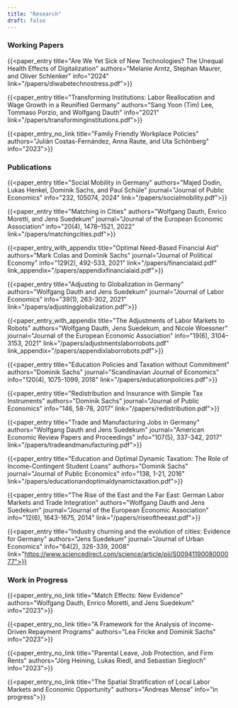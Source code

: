 ```yaml
---
title: "Research"
draft: false
---
```


### Working Papers

{{<paper_entry title="Are We Yet Sick of New Technologies? The Unequal Health Effects of Digitalization" authors="Melanie Arntz, Stephan Maurer, and Oliver Schlenker"  info="2024" link="/papers/diwabetechnostress.pdf">}}

{{<paper_entry title="Transforming Institutions: Labor Reallocation and Wage Growth in a Reunified Germany" authors="Sang Yoon (Tim) Lee, Tommaso Porzio, and Wolfgang Dauth"  info="2021" link="/papers/transforminginstitutions.pdf">}}

{{<paper_entry_no_link title="Family Friendly Workplace Policies" authors="Julián Costas-Fernández, Anna Raute, and Uta Schönberg" info="2023">}}

### Publications

{{<paper_entry title="Social Mobility in Germany" authors="Majed Dodin, Lukas Henkel, Dominik Sachs, and Paul Schüle"  journal="Journal of Public Economics" info="232, 105074, 2024" link="/papers/socialmobility.pdf">}}

{{<paper_entry title="Matching in Cities" authors="Wolfgang Dauth, Enrico Moretti, and Jens Suedekum" journal="Journal of the European Economic Association" info="20(4), 1478–1521, 2022" link="/papers/matchingcities.pdf">}}

{{<paper_entry_with_appendix title="Optimal Need-Based Financial Aid" authors="Mark Colas and Dominik Sachs" journal="Journal of Political Economy" info="129(2), 492-533, 2021" link="/papers/financialaid.pdf" link_appendix="/papers/appendixfinancialaid.pdf">}}

{{<paper_entry title="Adjusting to Globalization in Germany" authors="Wolfgang Dauth and Jens Suedekum" journal="Journal of Labor Economics" info="39(1), 263-302, 2021" link="/papers/adjustingglobalization.pdf">}}

{{<paper_entry_with_appendix title="The Adjustments of Labor Markets to Robots" authors="Wolfgang Dauth, Jens Suedekum, and Nicole Woessner" journal="Journal of the European Economic Association" info="19(6), 3104–3153, 2021" link="/papers/adjustmentslaborrobots.pdf" link_appendix="/papers/appendixlaborrobots.pdf">}}

{{<paper_entry title="Education Policies and Taxation without Commitment" authors="Dominik Sachs" journal="Scandinavian Journal of Economics" info="120(4), 1075-1099, 2018" link="/papers/educationpolicies.pdf">}}

{{<paper_entry title="Redistribution and Insurance with Simple Tax Instruments" authors="Dominik Sachs" journal="Journal of Public Economics" info="146, 58-78, 2017" link="/papers/redistribution.pdf">}}

{{<paper_entry title="Trade and Manufacturing Jobs in Germany" authors="Wolfgang Dauth and Jens Suedekum" journal="American Economic Review Papers and Proceedings" info="107(5), 337-342, 2017" link="/papers/tradeandmanufacturing.pdf">}}

{{<paper_entry title="Education and Optimal Dynamic Taxation: The Role of Income-Contingent Student Loans" authors="Dominik Sachs" journal="Journal of Public Economics" info="138, 1-21, 2016" link="/papers/educationandoptimaldynamictaxation.pdf">}}

{{<paper_entry title="The Rise of the East and the Far East: German Labor Markets and Trade Integration" authors="Wolfgang Dauth and Jens Suedekum" journal="Journal of the European Economic Association" info="12(6), 1643-1675, 2014" link="/papers/riseoftheeast.pdf">}}

{{<paper_entry title="​​Industry churning and the evolution of cities: Evidence for Germany" authors="Jens Suedekum" journal="Journal of Urban Economics" info="64(2), 326-339, 2008" link="https://www.sciencedirect.com/science/article/pii/S0094119008000077">}}

### Work in Progress

{{<paper_entry_no_link title="Match Effects: New Evidence" authors="Wolfgang Dauth, Enrico Moretti, and Jens Suedekum" info="2023">}}

{{<paper_entry_no_link title="A Framework for the Analysis of Income-Driven Repayment Programs" authors="Lea Fricke and Dominik Sachs" info="2023">}}

{{<paper_entry_no_link title="Parental Leave, Job Protection, and Firm Rents" authors="Jörg Heining, Lukas Riedl, and Sebastian Siegloch" info="2023">}}

{{<paper_entry_no_link title="The Spatial Stratification of Local Labor Markets and Economic Opportunity" authors="Andreas Mense" info="in progress">}}
